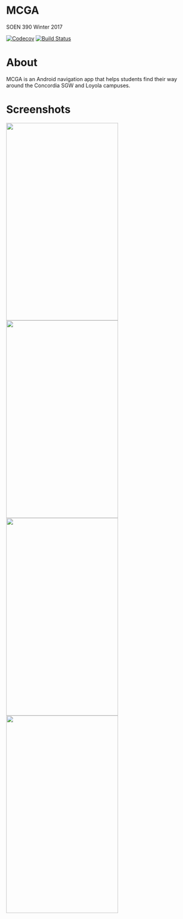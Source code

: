 # MCGA
SOEN 390 Winter 2017

[![Codecov](https://img.shields.io/codecov/c/github/Taimoorrana1/MCGA.svg)](https://codecov.io/gh/Taimoorrana1/MCGA)
[![Build Status](https://travis-ci.org/Taimoorrana1/MCGA.svg?branch=master)](https://travis-ci.org/Taimoorrana1/MCGA)

# About
MCGA is an Android navigation app that helps students find their way around the Concordia SGW and Loyola campuses.

# Screenshots
<img src="https://github.com/Taimoorrana1/MCGA/raw/master/screenshots/screen.4.png" width="300" height="530">
<img src="https://github.com/Taimoorrana1/MCGA/raw/master/screenshots/screen.3.png" width="300" height="530">
<img src="https://github.com/Taimoorrana1/MCGA/raw/master/screenshots/screen.2.png" width="300" height="530">
<img src="https://github.com/Taimoorrana1/MCGA/raw/master/screenshots/screen.1.png" width="300" height="530">
